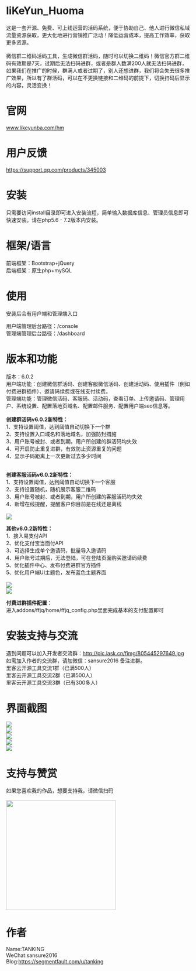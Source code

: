 # liKeYun_Huoma
这是一套开源、免费、可上线运营的活码系统，便于协助自己、他人进行微信私域流量资源获取，更大化地进行营销推广活动！降低运营成本，提高工作效率，获取更多资源。<br/><br/>
微信群二维码活码工具，生成微信群活码，随时可以切换二维码！微信官方群二维码有效期是7天，过期后无法扫码进群，或者是群人数满200人就无法扫码进群，如果我们在推广的时候，群满人或者过期了，别人还想进群，我们将会失去很多推广效果，所以有了群活码，可以在不更换链接和二维码的前提下，切换扫码后显示的内容，灵活变换！

# 官网
www.likeyunba.com/hm

# 用户反馈
https://support.qq.com/products/345003

# 安装
只需要访问install目录即可进入安装流程，简单输入数据库信息、管理员信息即可快速安装。请在php5.6 - 7.2版本内安装。

# 框架/语言
前端框架：Bootstrap+jQuery<br/>
后端框架：原生php+mySQL

# 使用
安装后会有用户端和管理端入口<br/>

用户端管理后台路径：/console<br/>
管理端管理后台路径：/dashboard<br/>

# 版本和功能
版本：6.0.2<br/>
用户端功能：创建微信群活码、创建客服微信活码、创建活动码、使用插件（例如付费进群插件）、邀请码续费或在线支付续费。<br/>
管理端功能：管理微信活码、客服码、活动码，查看订单、上传邀请码、管理用户、系统设置、配置落地页域名、配置邮件服务、配置用户端seo信息等。<br/><br/>
**创建群活码v6.0.2新特性：**<br/>
1、支持设置阈值，达到阈值自动切换下一个群<br/>
2、支持设置入口域名和落地域名，加强防封措施<br/>
3、用户账号被封、或者到期，用户所创建的群活码均失效<br/>
4、可开启防止重复进群，有效防止资源重复的问题<br/>
4、显示子码距离上一次更新过去多少时间<br/><br/>

**创建客服活码v6.0.2新特性：**<br/>
1、支持设置阈值，达到阈值自动切换下一个客服<br/>
2、支持设置随机，随机展示客服二维码<br/>
3、用户账号被封、或者到期，用户所创建的客服活码均失效<br/>
4、新增在线提醒，提醒客户你目前是在线还是离线<br/><br/>
<img src="http://inews.gtimg.com/newsapp_bt/0/13880882627/641" /><br/>

**其他v6.0.2新特性：**<br/>
1、接入易支付API<br/>
2、优化支付宝当面付API<br/>
3、可选择生成单个邀请码，批量导入邀请码<br/>
4、用户账号过期后，无法登陆，可在登陆页面购买邀请码续费<br/>
5、优化插件中心、发布付费进群官方插件<br/>
5、优化用户端UI主题色，发布蓝色主题界面<br/><br/>
<img src="https://p1-bk.byteimg.com/tos-cn-i-mlhdmxsy5m/b1d95cbc2d1d4640bf83a2efb60041bb~tplv-mlhdmxsy5m-q75:0:0.image" /><br/>
<img src="http://inews.gtimg.com/newsapp_bt/0/13880849020/641" /><br/>

**付费进群插件配置：**<br/>
进入addons/ffjq/home/ffjq_config.php里面完成基本的支付配置即可

# 安装支持与交流
遇到问题可以加入开发者交流群：http://pic.iask.cn/fimg/805445297649.jpg
<br/>
如需加入作者的交流群，请加微信：sansure2016 备注进群。<br/>
里客云开源工具交流1群（已满500人）<br/>
里客云开源工具交流2群（已满500人）<br/>
里客云开源工具交流3群（已有300多人）

# 界面截图
<img src="https://p.pstatp.com/origin/pgc-image/8e35fd001c4f4eeb9583c16f4c49a7d5" /><br/>
<img src="https://p.pstatp.com/origin/pgc-image/551239b6214442218d92caa42e3a3b44" /><br/>
<img src="https://p.pstatp.com/origin/pgc-image/8f744f7074de49539e68e8326ad80979" /><br/>
<img src="https://p.pstatp.com/origin/pgc-image/7cfb0f097f6f4026b248af08cdc3d692" /><br/>
<img src="https://p.pstatp.com/origin/pgc-image/6aa55bf4b80b4223ad1e95c7252ad306" /><br/>

# 支持与赞赏
如果您喜欢我的作品，想要支持我，请微信扫码<br/><br/>
<img src="https://p.pstatp.com/origin/pgc-image/c4f1d6b7532445debd0bedc88bb71d1f" width="300"/>

# 作者
Name:TANKING<br/>
WeChat:sansure2016<br/>
Blog:https://segmentfault.com/u/tanking<br/>

